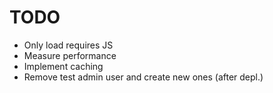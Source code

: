 TODO
=====
* Only load requires JS
* Measure performance
* Implement caching
* Remove test admin user and create new ones (after depl.)
